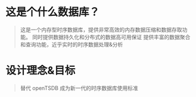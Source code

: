 
# 这是个什么数据库？
> 这是一个内存型时序数据库，提供非常高效的内存数据压缩和数据存取功能。
> 同时提供数据持久化和分布式的数据高可用保证
> 提供丰富的数据聚合和查询功能，近乎实时的时序数据处理&分析

# 设计理念&目标
> 替代 openTSDB 成为新一代的时序数据库使用标准 